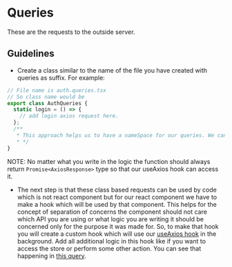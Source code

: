 # Queries

These are the requests to the outside server.

## Guidelines

- Create a class similar to the name of the file you have created with queries as suffix. For example:

```javascript
// File name is auth.queries.tsx
// So class name would be
export class AuthQueries {
  static login = () => {
    // add login axios request here.
  };
  /**
   * This approach helps us to have a nameSpace for our queries. We can access it by AuthQueries.login().
   * */
}
```

NOTE: No matter what you write in the logic the function should always return `Promise<AxiosResponse>` type so that our useAxios hook can access it.

- The next step is that these class based requests can be used by code which is not react component but for our react component we have to make a hook which will be used by that component. This helps for the concept of separation of concerns the component should not care which API you are using or what logic you are writing it should be concerned only for the purpose it was made for. So, to make that hook you will create a custom hook which will use our [useAxios hook](../@next/hooks/use-axios.hooks.ts) in the background. Add all additional logic in this hook like if you want to access the store or perform some other action. You can see that happening in [this query](https://github.com/mustafaAwwalRNS/rns-frontend-template/blob/initial-structure/%40next/queries/auth.queries.ts).
